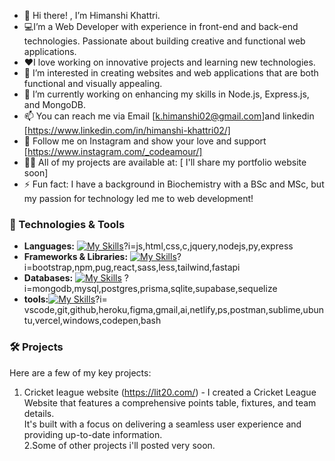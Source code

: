 - 👋 Hi there! , I’m Himanshi Khattri.
- 💻I’m a Web Developer with experience in front-end and back-end technologies. Passionate about building creative and functional web applications.
- ❤️I love working on innovative projects and learning new technologies.
- 👀 I’m interested in creating websites and web applications that are both functional and visually appealing.
- 🌱 I’m currently working on enhancing my skills in Node.js, Express.js, and MongoDB.
  <!--- 💞️ I’m looking to collaborate on ...-->
- 📫 You can reach me via Email [k.himanshi02@gmail.com]and linkedin [https://www.linkedin.com/in/himanshi-khattri02/]
- 👤 Follow me on Instagram and show your love and support [https://www.instagram.com/_codeamour/] 
- 👨‍💻 All of my projects are available at: [ I'll share my portfolio website soon]
- ⚡ Fun fact: I have a background in Biochemistry with a BSc and MSc, but my passion for technology led me to web development!


### 🚀 Technologies & Tools

- **Languages:**  [![My Skills](https://skillicons.dev/icons?i=js,html,css,wasm)](https://skillicons.dev)?i=js,html,css,c,jquery,nodejs,py,express
- **Frameworks & Libraries:**  [![My Skills](https://skillicons.dev/icons?i=js,html,css,wasm)](https://skillicons.dev)?i=bootstrap,npm,pug,react,sass,less,tailwind,fastapi
- **Databases:** [![My Skills](https://skillicons.dev/icons?i=js,html,css,wasm)](https://skillicons.dev) ?i=mongodb,mysql,postgres,prisma,sqlite,supabase,sequelize
- **tools:**[![My Skills](https://skillicons.dev/icons?i=js,html,css,wasm)](https://skillicons.dev)?i= vscode,git,github,heroku,figma,gmail,ai,netlify,ps,postman,sublime,ubuntu,vercel,windows,codepen,bash

### 🛠 Projects
Here are a few of my key projects:
1. Cricket league website (https://lit20.com/) - I created a Cricket League Website that features a comprehensive points table, fixtures, and team details. <br>It's built with a focus on delivering a seamless user experience and providing up-to-date information.<br>
2.Some of other projects i'll posted very soon.


